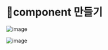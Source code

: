 # 💖component 만들기

![image](https://github.com/leegowoon/react/assets/145514701/44228661-9607-43ed-b3c9-8c03eec51f39)

![image](https://github.com/leegowoon/react/assets/145514701/b37d47d2-c830-4b42-9d59-759c52e9d7cb)
